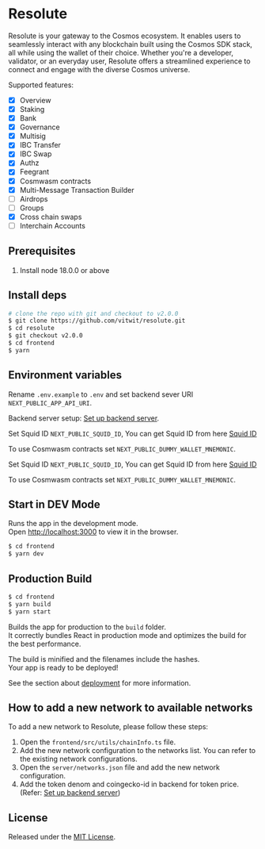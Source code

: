 # Resolute
Resolute is your gateway to the Cosmos ecosystem. It enables users to seamlessly interact with any blockchain built using the Cosmos SDK stack, all while using the wallet of their choice. Whether you're a developer, validator, or an everyday user, Resolute offers a streamlined experience to connect and engage with the diverse Cosmos universe.

Supported features:

- [x] Overview
- [x] Staking
- [x] Bank
- [x] Governance
- [x] Multisig
- [x] IBC Transfer
- [x] IBC Swap
- [x] Authz
- [x] Feegrant
- [x] Cosmwasm contracts
- [x] Multi-Message Transaction Builder
- [ ] Airdrops
- [ ] Groups
- [x] Cross chain swaps
- [ ] Interchain Accounts

## Prerequisites

1. Install node 18.0.0 or above

## Install deps 
```bash
# clone the repo with git and checkout to v2.0.0
$ git clone https://github.com/vitwit/resolute.git
$ cd resolute
$ git checkout v2.0.0
$ cd frontend
$ yarn
```

## Environment variables

Rename `.env.example` to `.env` and set backend sever URI `NEXT_PUBLIC_APP_API_URI`.

Backend server setup: [Set up backend server](./BACKEND_SERVER_README.md).

Set Squid ID `NEXT_PUBLIC_SQUID_ID`, You can get Squid ID from here [Squid ID](https://squidrouter.typeform.com/integrator-id?typeform-source=docs.squidrouter.com)

To use Cosmwasm contracts set `NEXT_PUBLIC_DUMMY_WALLET_MNEMONIC`.

Set Squid ID `NEXT_PUBLIC_SQUID_ID`, You can get Squid ID from here [Squid ID](https://squidrouter.typeform.com/integrator-id?typeform-source=docs.squidrouter.com)

To use Cosmwasm contracts set `NEXT_PUBLIC_DUMMY_WALLET_MNEMONIC`.

## Start in DEV Mode
Runs the app in the development mode.<br />
Open [http://localhost:3000](http://localhost:3000) to view it in the browser.
```bash
$ cd frontend
$ yarn dev
```

## Production Build 
```bash
$ cd frontend
$ yarn build
$ yarn start
```

Builds the app for production to the `build` folder.<br />
It correctly bundles React in production mode and optimizes the build for the best performance.

The build is minified and the filenames include the hashes.<br />
Your app is ready to be deployed!

See the section about [deployment](https://facebook.github.io/create-react-app/docs/deployment) for more information.


## How to add a new network to available networks

To add a new network to Resolute, please follow these steps:

1. Open the `frontend/src/utils/chainInfo.ts` file. 
2. Add the new network configuration to the networks list. You can refer to the existing network configurations.
3. Open the `server/networks.json` file and add the new network configuration.
4. Add the token denom and coingecko-id in backend for token price. (Refer: [Set up backend server](./BACKEND_SERVER_README.md))

## License
Released under the [MIT License](https://github.com/vitwit/resolute/blob/master/LICENSE).
